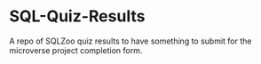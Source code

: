 # SQL-Quiz-Results
A repo of SQLZoo quiz results to have something to submit for the microverse project completion form.
